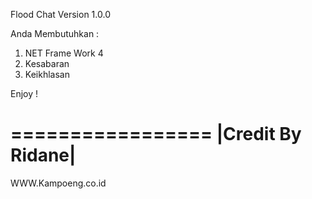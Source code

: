 Flood Chat 
Version 1.0.0


Anda Membutuhkan :
1. NET Frame Work 4
2. Kesabaran
3. Keikhlasan

Enjoy !


 =================
|Credit By Ridane|
 =================
WWW.Kampoeng.co.id